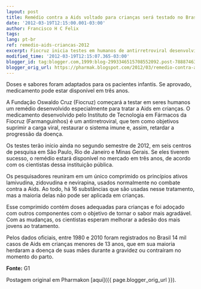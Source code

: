 ```yaml
---
layout: post
title: Remédio contra a Aids voltado para crianças será testado no Brasil - via Consulfarma
date: '2012-03-19T12:15:00.001-03:00'
author: Francisco H C Felix
tags:
lang: pt-br
ref: remedio-aids-criancas-2012
excerpt: Fiocruz inicia testes em humanos de antirretroviral desenvolvido especialmente para crianças, com doses e sabores adaptados, podendo estar disponível em três anos.
modified_time: '2012-03-19T12:15:07.365-03:00'
blogger_id: tag:blogger.com,1999:blog-2993346515708552092.post-7888746387234882953
blogger_orig_url: https://pharmak.blogspot.com/2012/03/remedio-contra-aids-voltado-para.html
---
```


Doses e sabores foram adaptados para os pacientes infantis. Se aprovado, medicamento pode estar disponível em três anos.
<!--more-->

A Fundação Oswaldo Cruz (Fiocruz) começará a testar em seres humanos um remédio desenvolvido especialmente para tratar a Aids em crianças. O medicamento desenvolvido pelo Instituto de Tecnologia em Fármacos da Fiocruz (Farmanguinhos) é um antirretroviral, que tem como objetivos suprimir a carga viral, restaurar o sistema imune e, assim, retardar a progressão da doença.

Os testes terão início ainda no segundo semestre de 2012, em seis centros de pesquisa em São Paulo, Rio de Janeiro e Minas Gerais. Se eles tiverem sucesso, o remédio estará disponível no mercado em três anos, de acordo com os cientistas dessa instituição pública.

Os pesquisadores reuniram em um único comprimido os princípios ativos lamivudina, zidovudina e nevirapina, usados normalmente no combate contra a Aids. Ao todo, há 16 substâncias que são usadas nesse tratamento, mas a maioria delas não pode ser aplicada em crianças.

Esse comprimido contém doses adequadas para crianças e foi adoçado com outros componentes com o objetivo de tornar o sabor mais agradável. Com as mudanças, os cientistas esperam melhorar a adesão dos mais jovens ao tratamento.

Pelos dados oficiais, entre 1980 e 2010 foram registrados no Brasil 14 mil casos de Aids em crianças menores de 13 anos, que em sua maioria herdaram a doença de suas mães durante a gravidez ou contraíram no momento do parto.

**Fonte:** G1

Postagem original em Pharmakon [aqui]({{ page.blogger_orig_url }}).
